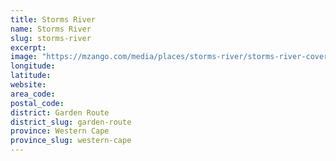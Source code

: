 ```yaml
---
title: Storms River
name: Storms River
slug: storms-river
excerpt: 
image: "https://mzango.com/media/places/storms-river/storms-river-cover.jpg"
longitude: 
latitude: 
website: 
area_code: 
postal_code: 
district: Garden Route
district_slug: garden-route
province: Western Cape
province_slug: western-cape
---
```

